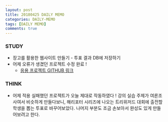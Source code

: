 ```yaml
---
layout: post
title: 20180425 DAILY MEMO
categories: DAILY-MEMO
tags: [DAILY MEMO]
comments: true
---
```


### STUDY
-  장고를 활용한 웹사이트 만들기 - 투표 결과 DB에 저장하기
-  어제 오류가 생겼던 프로젝트 수정 완료 ! 
   -  [응용 프로젝트 GITHUB 링크](https://github.com/DongmeeKim/Django-practice)


### THINK

- 어제 적용 실패했던 프로젝트가 오늘 제대로 작동하였다 ! 강의 실습 주제가 여론조사여서 비슷하게 만들다보니, 해리포터 시리즈에 나오는 트리위저드 대회에 출전할 학생을 뽑는 투표로 바꾸어보았다. 나머지 부분도 조금 손보아서 완성도 있게 만들어보려고 한다.

